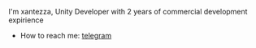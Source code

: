 I'm xantezza, Unity Developer with 2 years of commercial development expirience

- How to reach me: [telegram](https://t.me/xantezza)

